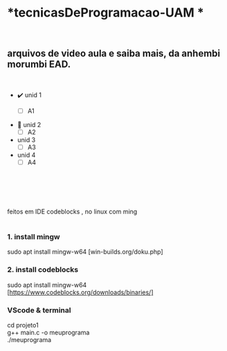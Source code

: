 # *tecnicasDeProgramacao-UAM * 
 <br/>

## arquivos de video aula e saiba mais, da anhembi morumbi EAD.
<br/>
  
- ✔️ unid 1 <br/>
  - [ ] A1 <br/>

  
- 🚧 unid 2 <br/>
   - [ ] A2 <br/>
  
-  unid 3 <br/>
   - [ ] A3 <br/>

-  unid 4 <br/>
   - [ ] A4 <br/>

 <br/>
 <br/>




 <br/> <br/>
feitos em IDE codeblocks , no linux com ming
 <br/> <br/>
### 1. install mingw
sudo apt install mingw-w64
[win-builds.org/doku.php]

### 2. install codeblocks
 sudo apt install mingw-w64
 [https://www.codeblocks.org/downloads/binaries/]

### VScode & terminal 
  cd projeto1 <br/>
  g++ main.c -o meuprograma  <br/> 
  ./meuprograma <br/> 
